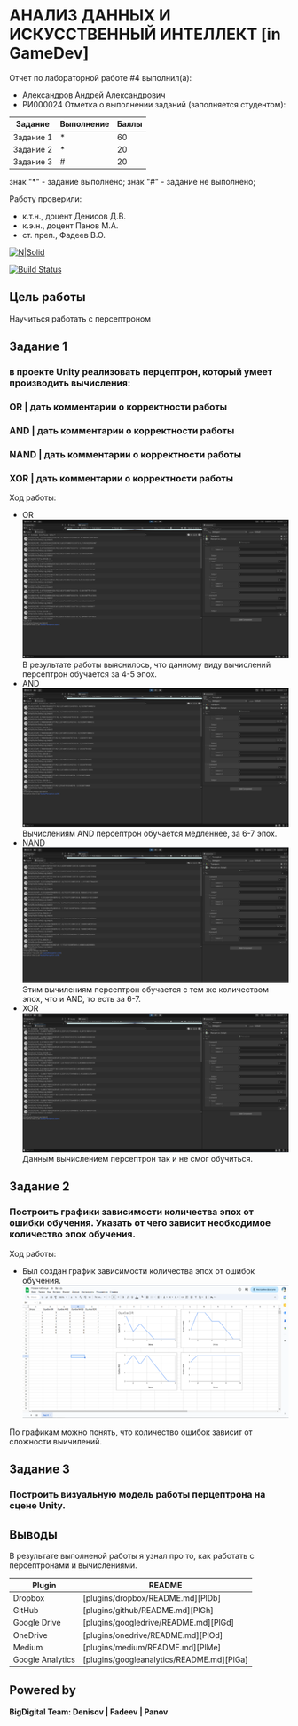 # АНАЛИЗ ДАННЫХ И ИСКУССТВЕННЫЙ ИНТЕЛЛЕКТ [in GameDev]
Отчет по лабораторной работе #4 выполнил(а):
- Александров Андрей Александрович
- РИ000024
Отметка о выполнении заданий (заполняется студентом):

| Задание | Выполнение | Баллы |
| ------ | ------ | ------ |
| Задание 1 | * | 60 |
| Задание 2 | * | 20 |
| Задание 3 | # | 20 |

знак "*" - задание выполнено; знак "#" - задание не выполнено;

Работу проверили:
- к.т.н., доцент Денисов Д.В.
- к.э.н., доцент Панов М.А.
- ст. преп., Фадеев В.О.

[![N|Solid](https://cldup.com/dTxpPi9lDf.thumb.png)](https://nodesource.com/products/nsolid)

[![Build Status](https://travis-ci.org/joemccann/dillinger.svg?branch=master)](https://travis-ci.org/joemccann/dillinger)



## Цель работы
Научиться работать с персептроном
## Задание 1
### в проекте Unity реализовать перцептрон, который умеет производить вычисления:
### OR | дать комментарии о корректности работы
### AND | дать комментарии о корректности работы
### NAND | дать комментарии о корректности работы
### XOR | дать комментарии о корректности работы

Ход работы:

- OR
![Иллюстрация к проекту](https://github.com/criosstasis/Zadanie-4/blob/main/perc1.PNG)
В результате работы выяснилось, что данному виду вычислений персептрон обучается за 4-5 эпох. 
- AND
![Иллюстрация к проекту](https://github.com/criosstasis/Zadanie-4/blob/main/perc2.PNG)
Вычислениям AND персептрон обучается медленнее, за 6-7 эпох.
- NAND
![Иллюстрация к проекту](https://github.com/criosstasis/Zadanie-4/blob/main/perc3.PNG)
Этим вычилениям персептрон обучается с тем же количеством эпох, что и AND, то есть за 6-7.
- XOR
![Иллюстрация к проекту](https://github.com/criosstasis/Zadanie-4/blob/main/perc4.PNG)
Данным вычислением персептрон так и не смог обучиться.





## Задание 2
### Построить графики зависимости количества эпох от ошибки  обучения. Указать от чего зависит необходимое количество эпох обучения.

Ход работы:
- Был создан график зависимости количества эпох от ошибок обучения.
![Иллюстрация к проекту](https://github.com/criosstasis/Zadanie-4/blob/main/TABLperc.PNG)

По графикам можно понять, что количество ошибок зависит от сложности выичилений.



## Задание 3
### Построить визуальную модель работы перцептрона на сцене Unity.

## Выводы

В результате выполненой работы я узнал про то, как работать с персептронами и вычислениями.

| Plugin | README |
| ------ | ------ |
| Dropbox | [plugins/dropbox/README.md][PlDb] |
| GitHub | [plugins/github/README.md][PlGh] |
| Google Drive | [plugins/googledrive/README.md][PlGd] |
| OneDrive | [plugins/onedrive/README.md][PlOd] |
| Medium | [plugins/medium/README.md][PlMe] |
| Google Analytics | [plugins/googleanalytics/README.md][PlGa] |

## Powered by

**BigDigital Team: Denisov | Fadeev | Panov**
